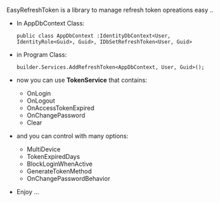 EasyRefreshToken is a library to manage refresh token opreations easy ..

- In AppDbContext Class:

  `public class AppDbContext :IdentityDbContext<User, IdentityRole<Guid>, Guid>, IDbSetRefreshToken<User, Guid>`

- in Program Class: 

  `builder.Services.AddRefreshToken<AppDbContext, User, Guid>();`

- now you can use **TokenService** that contains:
  - OnLogin
  - OnLogout
  - OnAccessTokenExpired
  - OnChangePassword
  - Clear

- and you can control with many options:
  - MultiDevice
  - TokenExpiredDays
  - BlockLoginWhenActive
  - GenerateTokenMethod
  - OnChangePasswordBehavior
 
- Enjoy ... 
